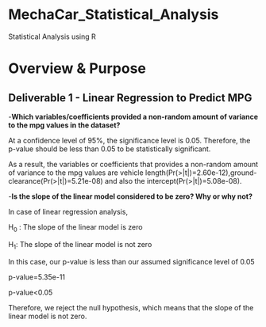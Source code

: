 # MechaCar_Statistical_Analysis
Statistical Analysis using R

# Overview & Purpose


## Deliverable 1 - Linear Regression to Predict MPG

-**Which variables/coefficients provided a non-random amount of variance to the mpg values in the dataset?**

At a confidence level of 95%, the significance level is 0.05. Therefore, the p-value should be less than 0.05 to be statistically significant.

As a result, the variables or coefficients that provides a non-random amount of variance to the mpg values are vehicle length(Pr(>|t|)=2.60e-12),ground-clearance(Pr(>|t|)=5.21e-08) and also the intercept(Pr(>|t|)=5.08e-08).

-**Is the slope of the linear model considered to be zero? Why or why not?**

In case of linear regression analysis,

H<sub>0</sub> : The slope of the linear model is zero 

H<sub>1</sub>: The slope of the linear model is not zero

In this case, our p-value is less than our assumed significance level of 0.05

p-value=5.35e-11

p-value<0.05

Therefore, we reject the null hypothesis, which means that the slope of the linear model is not zero.
